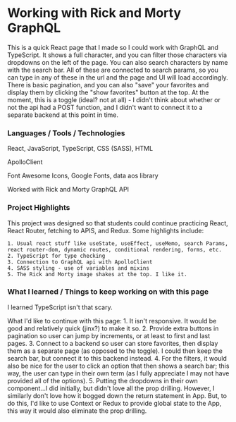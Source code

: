 # Working with Rick and Morty GraphQL

This is a quick React page that I made so I could work with GraphQL and TypeScript. It shows a full character, and you can filter those characters via dropdowns on the left of the page. You can also search characters by name with the search bar. All of these are connected to search params, so you can type in any of these in the url and the page and UI will load accordingly. There is basic pagination, and you can also "save" your favorites and display them by clicking the "show favorites" button at the top. At the moment, this is a toggle (ideal? not at all) - I didn't think about whether or not the api had a POST function, and I didn't want to connect it to a separate backend at this point in time.  

### Languages / Tools / Technologies

React, JavaScript, TypeScript, CSS (SASS), HTML

ApolloClient

Font Awesome Icons, Google Fonts, data aos library

Worked with Rick and Morty GraphQL API

### Project Highlights

This project was designed so that students could continue practicing React, React Router, fetching to APIS, and Redux. Some highlights include:

    1. Usual react stuff like useState, useEffect, useMemo, search Params, react router-dom, dynamic routes, conditional rendering, forms, etc.
    2. TypeScript for type checking
    3. Connection to GraphQL api with ApolloClient
    4. SASS styling - use of variables and mixins
    5. The Rick and Morty image shakes at the top. I like it.
    

### What I learned / Things to keep working on with this page

I learned TypeScript isn't that scary.

What I'd like to continue with this page:
    1. It isn't responsive. It would be good and relatively quick (jinx?) to make it so.
    2. Provide extra buttons in pagination so user can jump by increments, or at least to first and last pages.
    3. Connect to a backend so user can store favorites, then display them as a separate page (as opposed to the toggle). I could then keep the search bar, but connect it to this backend instead.
    4. For the filters, it would also be nice for the user to click an option that then shows a search bar; this way, the user can type in their own term (as I fully appreciate I may not have provided all of the options).
    5. Putting the dropdowns in their own component...I did initially, but didn't love all the prop drilling. However, I similarly don't love how it bogged down the return statement in App. But, to do this, I'd like to use Context or Redux to provide global state to the App, this way it would also eliminate the prop drilling.



